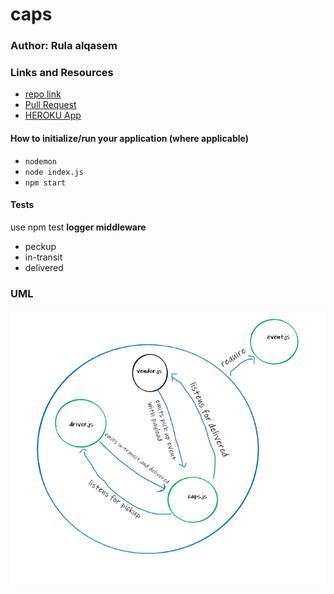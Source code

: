 # caps

### Author: Rula alqasem

### Links and Resources

- [repo link](https://github.com/RulaAlqasem/caps)
- [Pull Request](https://github.com/RulaAlqasem/caps/pull/1)
- [HEROKU App](https://rulaalqasem-server-deploy-dev.herokuapp.com/)

#### How to initialize/run your application (where applicable)

- `nodemon`
- `node index.js`
- `npm start`

#### Tests

use npm test
**logger middleware**

- peckup
- in-transit
- delivered

### UML

![UML](umllab12.png)
